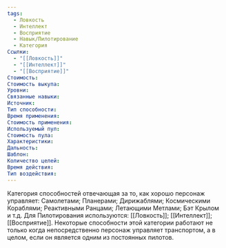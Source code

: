 ```yaml
---
tags:
  - Ловкость
  - Интеллект
  - Восприятие
  - Навык/Пилотирование
  - Категория
Ссылки:
  - "[[Ловкость]]"
  - "[[Интеллект]]"
  - "[[Восприятие]]"
Стоимость:
Стоимость выкупа:
Уровни:
Связанные навыки:
Источник:
Тип способности:
Время применения:
Стоимость применения:
Используемый пул:
Стоимость пула:
Характеристики:
Дальность:
Шаблон:
Количество целей:
Время действия:
Тип воздействия:
---
```

Категория способностей отвечающая за то, как хорошо персонаж управляет: Самолетами; Планерами; Дирижаблями; Космическими Кораблями; Реактивными Ранцами; Летающими Метлами; Бэт Крылом и т.д. Для Пилотирования используются: [[Ловкость]]; [[Интеллект]]; [[Восприятие]]. Некоторые способности этой категории работают не только когда непосредственно персонаж управляет транспортом, а в целом, если он является одним из постоянных пилотов. 
